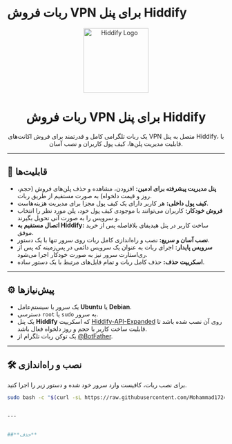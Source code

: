 # ربات فروش VPN برای پنل Hiddify

<div align="center">
  <img src="https://raw.githubusercontent.com/hiddify/Hiddify-Manager/main/hiddify-panel/src/static/images/logo.png" alt="Hiddify Logo" width="150"/>
  <h1>ربات فروش VPN برای پنل Hiddify</h1>
  <p>
    یک ربات تلگرامی کامل و قدرتمند برای فروش اکانت‌های VPN متصل به پنل Hiddify، با قابلیت مدیریت پلن‌ها، کیف پول کاربران و نصب آسان.
  </p>
</div>

---

## 🚀 قابلیت‌ها

- **پنل مدیریت پیشرفته برای ادمین:** افزودن، مشاهده و حذف پلن‌های فروش (حجم، روز و قیمت دلخواه) به صورت مستقیم از طریق ربات.
- **کیف پول داخلی:** هر کاربر دارای یک کیف پول مجزا برای مدیریت هزینه‌هاست.
- **فروش خودکار:** کاربران می‌توانند با موجودی کیف پول خود، پلن مورد نظر را انتخاب و سرویس را به صورت آنی تحویل بگیرند.
- **اتصال مستقیم به Hiddify:** ساخت کاربر در پنل هیدیفای بلافاصله پس از خرید موفق.
- **نصب آسان و سریع:** نصب و راه‌اندازی کامل ربات روی سرور تنها با یک دستور.
- **سرویس پایدار:** اجرای ربات به عنوان یک سرویس دائمی در پس‌زمینه که پس از ری‌استارت سرور نیز به صورت خودکار اجرا می‌شود.
- **اسکریپت حذف:** حذف کامل ربات و تمام فایل‌های مرتبط با یک دستور ساده.

---

## ⚙️ پیش‌نیازها

- یک سرور با سیستم‌عامل **Ubuntu** یا **Debian**.
- دسترسی `root` یا `sudo` به سرور.
- یک پنل **Hiddify** که اسکریپت [Hiddify-API-Expanded](https://github.com/B3H1Z/Hiddify-API-Expanded) روی آن نصب شده باشد تا قابلیت ساخت کاربر با حجم و روز دلخواه فعال باشد.
- یک توکن ربات تلگرام از [@BotFather](https://t.me/BotFather).

---

## 🛠️ نصب و راه‌اندازی

برای نصب ربات، کافیست وارد سرور خود شده و دستور زیر را اجرا کنید.

```bash
sudo bash -c "$(curl -sL https://raw.githubusercontent.com/Mohammad1724/vpn_bot/main/install.sh)"


---


##**حذف**
